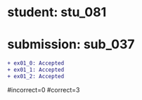 # student: stu_081
# submission: sub_037

```diff
+ ex01_0: Accepted
+ ex01_1: Accepted
+ ex01_2: Accepted
```
#incorrect=0
#correct=3
